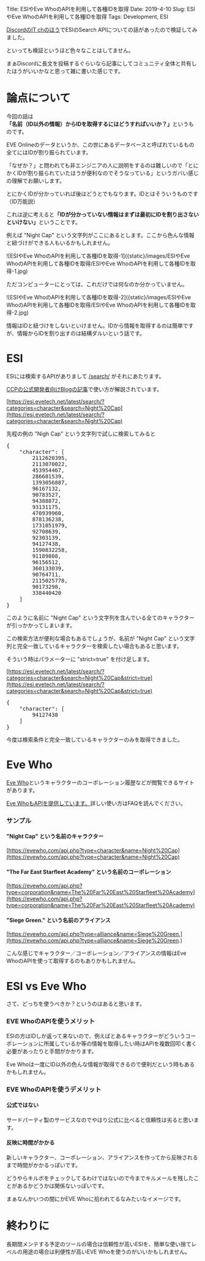 Title: ESIやEve WhoのAPIを利用して各種IDを取得
Date: 2019-4-10
Slug: ESIやEve WhoのAPIを利用して各種IDを取得
Tags: Development, ESI

[DiscordのIT chのほう](https://discord.gg/XK9A348)でESIのSearch APIについての話があったので検証してみました。

といっても検証というほど色々なことはしてません。

まぁDiscordに長文を投稿するぐらいなら記事にしてコミュニティ全体と共有したほうがいいかなと思って雑に書いた感じです。

# 論点について

今回の話は<b>「名前（ID以外の情報）からIDを取得するにはどうすればいいか？」</b>というものです。

EVE Onlineのデータというか、この世にあるデータベースと呼ばれているもの全てにはIDが割り振られています。

「なぜか？」と問われても非エンジニアの人に説明をするのは難しいので「とにかくIDが割り振られていたほうが便利なのでそうなっている」というガバい感じの理解でお願いします。

とにかくIDが分かっていれば後はどうとでもなります。IDとはそういうものです（ID万能説）

これは逆に考えると<b>「IDが分かっていない情報はまずは最初にIDを割り出さないといけない」</b>ということです。

例えば "Night Cap" という文字列がここにあるとします。ここから色んな情報と紐づけができる人もいるかもしれません。

![ESIやEve WhoのAPIを利用して各種IDを取得-1]({static}/images/ESIやEve WhoのAPIを利用して各種IDを取得/ESIやEve WhoのAPIを利用して各種IDを取得-1.jpg)

ただコンピューターにとっては、これだけでは何なのか分かっていません。

![ESIやEve WhoのAPIを利用して各種IDを取得-2]({static}/images/ESIやEve WhoのAPIを利用して各種IDを取得/ESIやEve WhoのAPIを利用して各種IDを取得-2.jpg)

情報はIDと紐づけをしないといけません。IDから情報を取得するのは簡単ですが、情報からIDを割り出すのは結構ダルいという話です。

# ESI

ESIには検索するAPIがありまして [/search/](https://esi.evetech.net/latest/#!/Search/get_search) がそれにあたります。

[CCPの公式開発者向けBlogの記事](https://developers.eveonline.com/blog/article/simplify-esi-queries-by-using-search)で使い方が解説されています。

[https://esi.evetech.net/latest/search/?categories=character&search=Night%20Cap](https://esi.evetech.net/latest/search/?categories=character&search=Night%20Cap)

先程の例の "Nigh Cap" という文字列で試しに検索してみると

<pre>
{
    "character": [
        2112620395,
        2113070022,
        453954467,
        286681539,
        1393056887,
        96167132,
        90783527,
        94388872,
        93131175,
        470939960,
        878136238,
        1731051979,
        92708639,
        92303139,
        94127438,
        1590832258,
        91189808,
        96156512,
        360133039,
        90764711,
        2115025778,
        90173298,
        338440420
    ]
}
</pre>

このように名前に "Night Cap" という文字列を含んでいる全てのキャラクターが引っかかってしまいます。

この検索方法が便利な場合もあるでしょうが、名前が "Night Cap" という文字列と完全一致しているキャラクターを検索したい場合もあると思います。

そういう時はパラメーターに "strict=true" を付け足します。

[https://esi.evetech.net/latest/search/?categories=character&search=Night%20Cap&strict=true](https://esi.evetech.net/latest/search/?categories=character&search=Night%20Cap&strict=true)

<pre>
{
    "character": [
        94127438
    ]
}
</pre>

今度は検索条件と完全一致しているキャラクターのみを取得できました。

# Eve Who

[Eve Who](https://evewho.com/)というキャラクターのコーポレーション履歴などが閲覧できるサイトがあります。

[Eve WhoもAPIを提供しています。](https://evewho.com/faq/)詳しい使い方はFAQを読んでください。

### サンプル
#### "Night Cap" という名前のキャラクター
[https://evewho.com/api.php?type=character&name=Night%20Cap](https://evewho.com/api.php?type=character&name=Night%20Cap)

#### "The Far East Starfleet Academy" という名前のコーポレーション
[https://evewho.com/api.php?type=corporation&name=The%20Far%20East%20Starfleet%20Academy](https://evewho.com/api.php?type=corporation&name=The%20Far%20East%20Starfleet%20Academy)

#### "Siege Green." という名前のアライアンス
[https://evewho.com/api.php?type=alliance&name=Siege%20Green.](https://evewho.com/api.php?type=alliance&name=Siege%20Green.)

こんな感じでキャラクター／コーポレーション／アライアンスの情報はEve WhoのAPIを使って取得するのもありかもしれません。

# ESI vs Eve Who

さて、どっちを使うべきか？というのはあると思います。

### EVE WhoのAPIを使うメリット
ESIの方はIDしか返って来ないので、例えばとあるキャラクターがどういうコーポレーションに所属しているか等の情報を取得したい時はAPIを複数回叩く書く必要があったりと手間がかかります。

Eve Whoは一度にID以外の色んな情報が取得できるので便利だという時もあるかもしれません。

### EVE WhoのAPIを使うデメリット

#### 公式ではない

サードパーティ製のサービスなのでやはり公式に比べると信頼性は劣ると思います。

#### 反映に時間がかかる

新しいキャラクター、コーポレーション、アライアンスを作ってから反映されるまで時間がかかるっぽいです。

どうやらキルボをチェックしてるわけではないので今までキルメールを残したことがあるかどうかは関係ないっぽいです。

まぁなんかいつの間にかEVE Whoに拾われてるなみたいなイメージです。

# 終わりに

長期間メンテする予定のツールの場合は信頼性が高いESIを、簡単な使い捨てレベルの用途の場合は利便性が高いEVE Whoを使うのがいいかもしれません。
